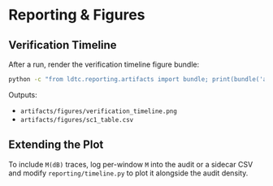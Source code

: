 # Reporting & Figures

## Verification Timeline

After a run, render the verification timeline figure bundle:

```bash
python -c "from ldtc.reporting.artifacts import bundle; print(bundle('artifacts/figures','artifacts/audits/audit.jsonl',[{'eta':'power_sag','delta':0.1,'tau_rec':5.0,'pass':True}]))"
```

Outputs:

- `artifacts/figures/verification_timeline.png`
- `artifacts/figures/sc1_table.csv`

## Extending the Plot

To include `M(dB)` traces, log per-window `M` into the audit or a sidecar CSV and modify `reporting/timeline.py` to plot it alongside the audit density.
